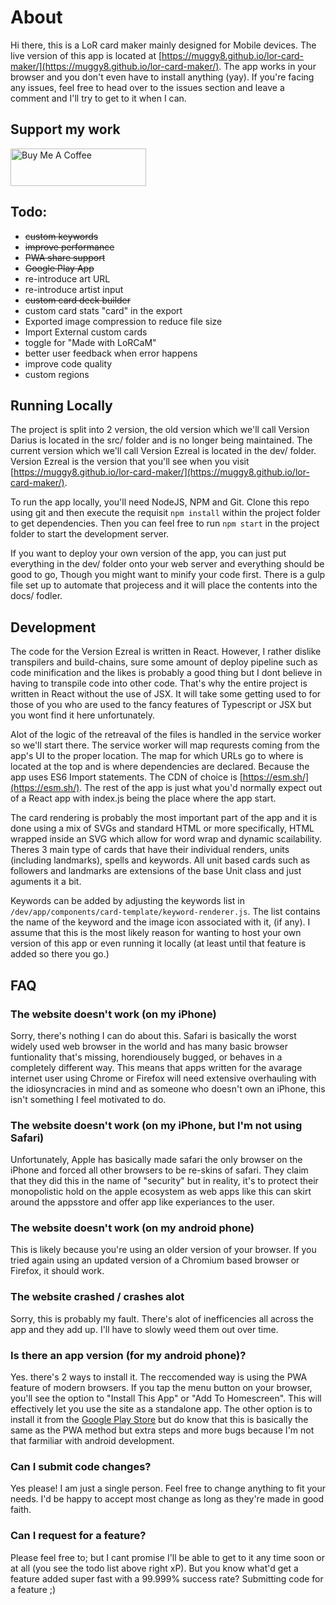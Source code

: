# About
Hi there, this is a LoR card maker mainly designed for Mobile devices. The live version of this app is located at [https://muggy8.github.io/lor-card-maker/](https://muggy8.github.io/lor-card-maker/). The app works in your browser and you don't even have to install anything (yay). If you're facing any issues, feel free to head over to the issues section and leave a comment and I'll try to get to it when I can.

## Support my work

<a href="https://www.buymeacoffee.com/muggyate" target="_blank"><img src="https://cdn.buymeacoffee.com/buttons/v2/default-violet.png" alt="Buy Me A Coffee" style="height: 60px !important;width: 217px !important;" ></a>

## Todo:
- ~~custom keywords~~
- ~~improve performance~~
- ~~PWA share support~~
- ~~Google Play App~~
- re-introduce art URL
- re-introduce artist input
- ~~custom card deck builder~~
- custom card stats "card" in the export
- Exported image compression to reduce file size
- Import External custom cards
- toggle for "Made with LoRCaM"
- better user feedback when error happens
- improve code quality
- custom regions

## Running Locally
The project is split into 2 version, the old version which we'll call Version Darius is located in the src/ folder and is no longer being maintained. The current version which we'll call Version Ezreal is located in the dev/ folder. Version Ezreal is the version that you'll see when you visit [https://muggy8.github.io/lor-card-maker/](https://muggy8.github.io/lor-card-maker/).

To run the app locally, you'll need NodeJS, NPM and Git. Clone this repo using git and then execute the requisit `npm install` within the project folder to get dependencies. Then you can feel free to run `npm start` in the project folder to start the development server.

If you want to deploy your own version of the app, you can just put everything in the dev/ folder onto your web server and everything should be good to go, Though you might want to minify your code first. There is a gulp file set up to automate that projecess and it will place the contents into the docs/ fodler.

## Development
The code for the Version Ezreal is written in React. However, I rather dislike transpilers and build-chains, sure some amount of deploy pipeline such as code minification and the likes is probably a good thing but I dont believe in having to transpile code into other code. That's why the entire project is written in React without the use of JSX. It will take some getting used to for those of you who are used to the fancy features of Typescript or JSX but you wont find it here unfortunately.

Alot of the logic of the retreaval of the files is handled in the service worker so we'll start there. The service worker will map requrests coming from the app's UI to the proper location. The map for which URLs go to where is located at the top and is where dependencies are declared. Because the app uses ES6 Import statements. The CDN of choice is [https://esm.sh/](https://esm.sh/). The rest of the app is just what you'd normally expect out of a React app with index.js being the place where the app start.

The card rendering is probably the most important part of the app and it is done using a mix of SVGs and standard HTML or more specifically, HTML wrapped inside an SVG which allow for word wrap and dynamic scailability. Theres 3 main type of cards that have their individual renders, units (including landmarks), spells and keywords. All unit based cards such as followers and landmarks are extensions of the base Unit class and just aguments it a bit.

Keywords can be added by adjusting the keywords list in `/dev/app/components/card-template/keyword-renderer.js`. The list contains the name of the keyword and the image icon associated with it, (if any). I assume that this is the most likely reason for wanting to host your own version of this app or even running it locally (at least until that feature is added so there you go.)

## FAQ

### The website doesn't work (on my iPhone)
Sorry, there's nothing I can do about this. Safari is basically the worst widely used web browser in the world and has many basic browser funtionality that's missing, horendiousely bugged, or behaves in a completely different way. This means that apps written for the avarage internet user using Chrome or Firefox will need extensive overhauling with the idiosyncracies in mind and as someone who doesn't own an iPhone, this isn't something I feel motivated to do.

### The website doesn't work (on my iPhone, but I'm not using Safari)
Unfortunately, Apple has basically made safari the only browser on the iPhone and forced all other browsers to be re-skins of safari. They claim that they did this in the name of "security" but in reality, it's to protect their monopolistic hold on the apple ecosystem as web apps like this can skirt around the appsstore and offer app like experiances to the user. 

### The website doesn't work (on my android phone)
This is likely because you're using an older version of your browser. If you tried again using an updated version of a Chromium based browser or Firefox, it should work.

### The website crashed / crashes alot
Sorry, this is probably my fault. There's alot of inefficencies all across the app and they add up. I'll have to slowly weed them out over time.

### Is there an app version (for my android phone)?
Yes. there's 2 ways to install it. The reccomended way is using the PWA feature of modern browsers. If you tap the menu button on your browser, you'll see the option to "Install This App" or "Add To Homescreen". This will effectively let you use the site as a standalone app. The other option is to install it from the [Google Play Store](https://play.google.com/store/apps/details?id=com.muggy8.lor_card_maker&hl=en&gl=US) but do know that this is basically the same as the PWA method but extra steps and more bugs because I'm not that farmiliar with android development.

### Can I submit code changes?
Yes please! I am just a single person. Feel free to change anything to fit your needs. I'd be happy to accept most change as long as they're made in good faith.

### Can I request for a feature? 
Please feel free to; but I cant promise I'll be able to get to it any time soon or at all (you see the todo list above right xP). But you know what'd get a feature added super fast with a 99.999% success rate? Submitting code for a feature ;)
